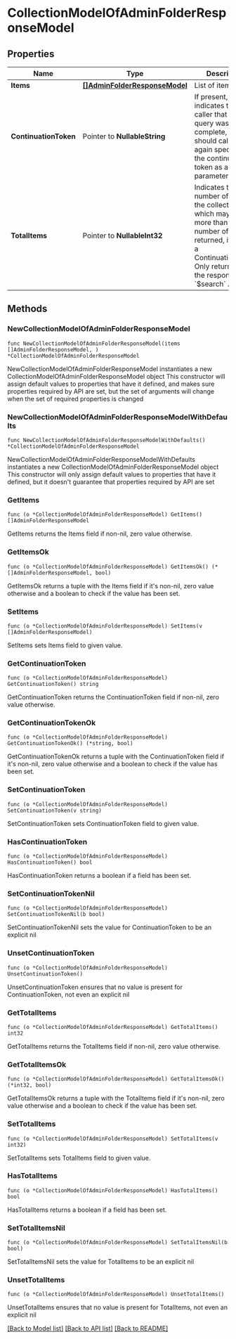 # CollectionModelOfAdminFolderResponseModel

## Properties

Name | Type | Description | Notes
------------ | ------------- | ------------- | -------------
**Items** | [**[]AdminFolderResponseModel**](AdminFolderResponseModel.md) | List of items. | 
**ContinuationToken** | Pointer to **NullableString** | If present, indicates to the caller that the query was not complete, and they should call the API again specifying the continuation token as a query parameter. | [optional] 
**TotalItems** | Pointer to **NullableInt32** | Indicates the total number of items in the collection, which may be more than the number of Items returned, if there is a ContinuationToken.  Only returned in the response to &#x60;$search&#x60; APIs. | [optional] 

## Methods

### NewCollectionModelOfAdminFolderResponseModel

`func NewCollectionModelOfAdminFolderResponseModel(items []AdminFolderResponseModel, ) *CollectionModelOfAdminFolderResponseModel`

NewCollectionModelOfAdminFolderResponseModel instantiates a new CollectionModelOfAdminFolderResponseModel object
This constructor will assign default values to properties that have it defined,
and makes sure properties required by API are set, but the set of arguments
will change when the set of required properties is changed

### NewCollectionModelOfAdminFolderResponseModelWithDefaults

`func NewCollectionModelOfAdminFolderResponseModelWithDefaults() *CollectionModelOfAdminFolderResponseModel`

NewCollectionModelOfAdminFolderResponseModelWithDefaults instantiates a new CollectionModelOfAdminFolderResponseModel object
This constructor will only assign default values to properties that have it defined,
but it doesn't guarantee that properties required by API are set

### GetItems

`func (o *CollectionModelOfAdminFolderResponseModel) GetItems() []AdminFolderResponseModel`

GetItems returns the Items field if non-nil, zero value otherwise.

### GetItemsOk

`func (o *CollectionModelOfAdminFolderResponseModel) GetItemsOk() (*[]AdminFolderResponseModel, bool)`

GetItemsOk returns a tuple with the Items field if it's non-nil, zero value otherwise
and a boolean to check if the value has been set.

### SetItems

`func (o *CollectionModelOfAdminFolderResponseModel) SetItems(v []AdminFolderResponseModel)`

SetItems sets Items field to given value.


### GetContinuationToken

`func (o *CollectionModelOfAdminFolderResponseModel) GetContinuationToken() string`

GetContinuationToken returns the ContinuationToken field if non-nil, zero value otherwise.

### GetContinuationTokenOk

`func (o *CollectionModelOfAdminFolderResponseModel) GetContinuationTokenOk() (*string, bool)`

GetContinuationTokenOk returns a tuple with the ContinuationToken field if it's non-nil, zero value otherwise
and a boolean to check if the value has been set.

### SetContinuationToken

`func (o *CollectionModelOfAdminFolderResponseModel) SetContinuationToken(v string)`

SetContinuationToken sets ContinuationToken field to given value.

### HasContinuationToken

`func (o *CollectionModelOfAdminFolderResponseModel) HasContinuationToken() bool`

HasContinuationToken returns a boolean if a field has been set.

### SetContinuationTokenNil

`func (o *CollectionModelOfAdminFolderResponseModel) SetContinuationTokenNil(b bool)`

 SetContinuationTokenNil sets the value for ContinuationToken to be an explicit nil

### UnsetContinuationToken
`func (o *CollectionModelOfAdminFolderResponseModel) UnsetContinuationToken()`

UnsetContinuationToken ensures that no value is present for ContinuationToken, not even an explicit nil
### GetTotalItems

`func (o *CollectionModelOfAdminFolderResponseModel) GetTotalItems() int32`

GetTotalItems returns the TotalItems field if non-nil, zero value otherwise.

### GetTotalItemsOk

`func (o *CollectionModelOfAdminFolderResponseModel) GetTotalItemsOk() (*int32, bool)`

GetTotalItemsOk returns a tuple with the TotalItems field if it's non-nil, zero value otherwise
and a boolean to check if the value has been set.

### SetTotalItems

`func (o *CollectionModelOfAdminFolderResponseModel) SetTotalItems(v int32)`

SetTotalItems sets TotalItems field to given value.

### HasTotalItems

`func (o *CollectionModelOfAdminFolderResponseModel) HasTotalItems() bool`

HasTotalItems returns a boolean if a field has been set.

### SetTotalItemsNil

`func (o *CollectionModelOfAdminFolderResponseModel) SetTotalItemsNil(b bool)`

 SetTotalItemsNil sets the value for TotalItems to be an explicit nil

### UnsetTotalItems
`func (o *CollectionModelOfAdminFolderResponseModel) UnsetTotalItems()`

UnsetTotalItems ensures that no value is present for TotalItems, not even an explicit nil

[[Back to Model list]](../README.md#documentation-for-models) [[Back to API list]](../README.md#documentation-for-api-endpoints) [[Back to README]](../README.md)


